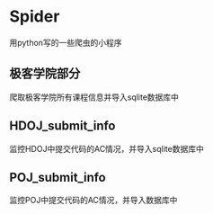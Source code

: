 # Spider
用python写的一些爬虫的小程序

## 极客学院部分

爬取极客学院所有课程信息并导入sqlite数据库中

## HDOJ_submit_info

监控HDOJ中提交代码的AC情况，并导入sqlite数据库中

## POJ_submit_info

监控POJ中提交代码的AC情况，并导入数据库中
